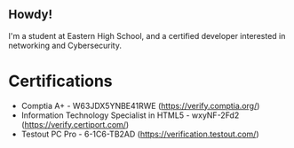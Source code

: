 ## Howdy!

I'm a student at Eastern High School, and a certified developer interested in networking and Cybersecurity.

# Certifications
- Comptia A+                                        - W63JDX5YNBE41RWE   (https://verify.comptia.org/)
- Information Technology Specialist in HTML5        - wxyNF-2Fd2         (https://verify.certiport.com/)
- Testout PC Pro                                    - 6-1C6-TB2AD        (https://verification.testout.com/)
